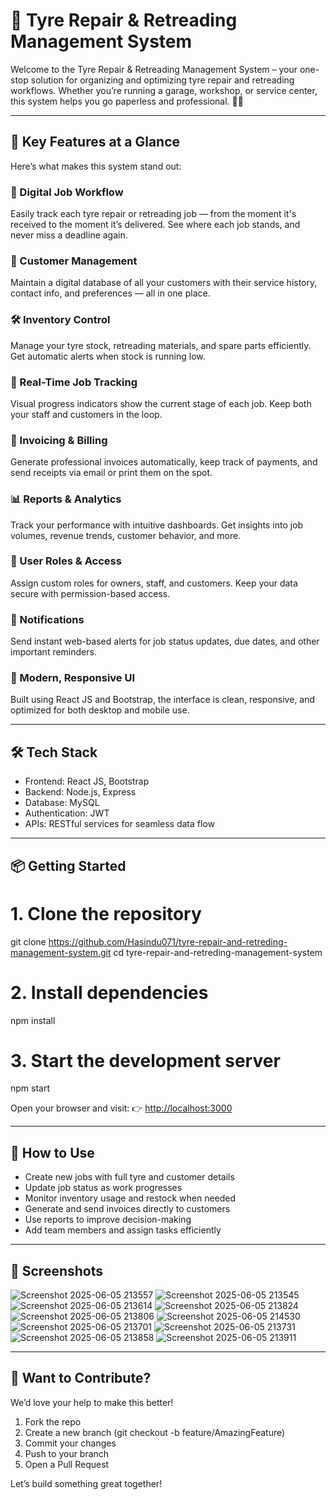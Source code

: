 
# 🛞 Tyre Repair & Retreading Management System

Welcome to the Tyre Repair & Retreading Management System – your one-stop solution for organizing and optimizing tyre repair and retreading workflows.
Whether you’re running a garage, workshop, or service center, this system helps you go paperless and professional. 🚗🔧

---

## 🚀 Key Features at a Glance

Here’s what makes this system stand out:

### 🧾 Digital Job Workflow

Easily track each tyre repair or retreading job — from the moment it's received to the moment it’s delivered. See where each job stands, and never miss a deadline again.

### 👥 Customer Management

Maintain a digital database of all your customers with their service history, contact info, and preferences — all in one place.

### 🛠 Inventory Control

Manage your tyre stock, retreading materials, and spare parts efficiently. Get automatic alerts when stock is running low.

### 📍 Real-Time Job Tracking

Visual progress indicators show the current stage of each job. Keep both your staff and customers in the loop.

### 💸 Invoicing & Billing

Generate professional invoices automatically, keep track of payments, and send receipts via email or print them on the spot.

### 📊 Reports & Analytics

Track your performance with intuitive dashboards. Get insights into job volumes, revenue trends, customer behavior, and more.

### 🔐 User Roles & Access

Assign custom roles for owners, staff, and customers. Keep your data secure with permission-based access.

### 🔔 Notifications

Send instant web-based alerts for job status updates, due dates, and other important reminders.

### 📱 Modern, Responsive UI

Built using React JS and Bootstrap, the interface is clean, responsive, and optimized for both desktop and mobile use.

---

## 🛠 Tech Stack

* Frontend: React JS, Bootstrap
* Backend: Node.js, Express
* Database: MySQL
* Authentication: JWT
* APIs: RESTful services for seamless data flow

---

## 📦 Getting Started

# 1. Clone the repository
git clone https://github.com/Hasindu071/tyre-repair-and-retreding-management-system.git
cd tyre-repair-and-retreding-management-system

# 2. Install dependencies
npm install

# 3. Start the development server
npm start

Open your browser and visit:
👉 [http://localhost:3000](http://localhost:3000)

---

## 📝 How to Use

* Create new jobs with full tyre and customer details
* Update job status as work progresses
* Monitor inventory usage and restock when needed
* Generate and send invoices directly to customers
* Use reports to improve decision-making
* Add team members and assign tasks efficiently

---

## 📸 Screenshots

![Screenshot 2025-06-05 213557](https://github.com/user-attachments/assets/98b6d2f0-221b-42c5-8be1-4133080bec53)
![Screenshot 2025-06-05 213545](https://github.com/user-attachments/assets/14bfb848-177c-45f4-9083-910b8f4b0f45)
![Screenshot 2025-06-05 213614](https://github.com/user-attachments/assets/40e58d7f-cb10-4dbe-ae61-68a3ff12d114)
![Screenshot 2025-06-05 213824](https://github.com/user-attachments/assets/e02878ca-a647-44e1-9e68-5caa1512ff73)
![Screenshot 2025-06-05 213806](https://github.com/user-attachments/assets/3694738f-f7c1-4c6a-a9b6-0ebc5a85c22a)
![Screenshot 2025-06-05 214530](https://github.com/user-attachments/assets/53ea6bf6-3205-4143-a10e-e51d79030fea)
![Screenshot 2025-06-05 213701](https://github.com/user-attachments/assets/a54a994e-9d0b-4d6b-8f93-c9b20b98cd35)
![Screenshot 2025-06-05 213731](https://github.com/user-attachments/assets/0cca2f17-cbae-4f35-8a5d-1ec2eff1e077)
![Screenshot 2025-06-05 213858](https://github.com/user-attachments/assets/bad7b41e-c4cf-4bc3-9fc7-03b90a0ba398)
![Screenshot 2025-06-05 213911](https://github.com/user-attachments/assets/b259b5dc-ed76-4288-80e9-95ccdcfdefcd)


---

## 🤝 Want to Contribute?

We’d love your help to make this better!

1. Fork the repo
2. Create a new branch (git checkout -b feature/AmazingFeature)
3. Commit your changes
4. Push to your branch
5. Open a Pull Request

Let’s build something great together!
